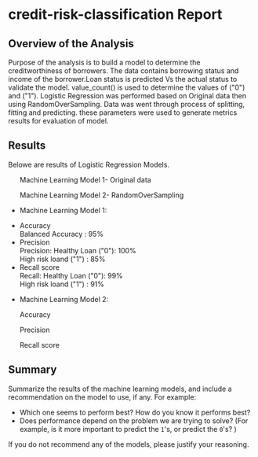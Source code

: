 # credit-risk-classification Report
## Overview of the Analysis

Purpose of the analysis is to build a model to determine the creditworthiness of borrowers.
The data contains borrowing status and income of the borrower.Loan status is predicted Vs the actual status to validate the model.
value_count() is used to determine the values of ("0") and ("1").
Logistic Regression was performed based on Original data then using RandomOverSampling.
Data was went through process of splitting, fitting and predicting.
these parameters were used to generate metrics results for evaluation of model.

## Results
Belowe are results of Logistic Regression Models. 
<ul>Machine Learning Model 1- Original data</ul>
<ul>Machine Learning Model 2- RandomOverSampling</ul>

* Machine Learning Model 1:
  <li>Accuracy</li>
    Balanced Accuracy : 95%<br>
  <li>Precision</li>
    Precision:  Healthy Loan ("0"): 100%<br>
                High risk loand ("1") : 85%<br>
  <li>Recall score</li>
    Recall:  Healthy Loan ("0"): 99%<br>
             High risk loand ("1") : 91% 

* Machine Learning Model 2:
 <ul>Accuracy</ul>
  <ul>Precision</ul>
  <ul>Recall score</ul>

## Summary

Summarize the results of the machine learning models, and include a recommendation on the model to use, if any. For example:
* Which one seems to perform best? How do you know it performs best?
* Does performance depend on the problem we are trying to solve? (For example, is it more important to predict the `1`'s, or predict the `0`'s? )

If you do not recommend any of the models, please justify your reasoning.
